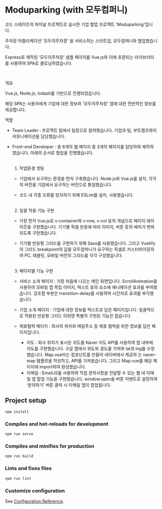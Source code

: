 # Moduparking (with 모두컴퍼니)

코드 스테이츠의 파이널 프로젝트로 실시한 기업 협업 프로젝트 'Moduparking'입니다.

주차장 어플리케이션 '모두의주차장' 을 서비스하는 스타트업, 모두컴퍼니와 협업했습니다.

Express로 제작된 ‘모두의주차장’ 샘플 페이지를 Vue.js와 이에 호환되는 라이브러리를 사용하여 SPA로 클로닝하였습니다.

<br>

개요

Vue.js, Node.js, lodash를 기반으로 진행되었습니다.

해당 SPA는 사용자에게 기업에 대한 정보와 '모두의주차장' 앱에 대한 전반적인 정보를 제공합니다.<br>

역할

- Team Leader : 프로젝트 팀에서 팀장으로 참여했습니다. 기업과 팀, 부트캠프와의 커뮤니케이션을 담당했습니다.
- Front-end Developer : 총 6개의 웹 페이지 중 3개의 페이지를 담당하여 제작하였습니다. 아래의 순서로 협업을 진행했습니다.

   <br>

   1. 작업환경 셋팅

   - 기업에서 요구하는 환경을 먼저 구축했습니다. Node.js와 Vue.js를 설치, 각각의 버전을 기업에서 요구하는 버전으로 통일했습니다.
   
   - 코드 내 각종 오류를 방지하기 위해 ESLint를 설치, 사용했습니다.
   
   <br>

   2. 일괄 적용 기능 구현

   - 가장 먼저 Vue.js로 v-container와 v-row, v-col 등의 개념으로 페이지 레이아웃을 구현했습니다. 
      기기별 픽셀 반응에 따라 이미지, 버튼 등의 배치가 변화되도록 구현했습니다.

   - 기기별 반응형 그리드를 구현하기 위해 Sass를 사용했습니다. 
      그리고 Vuetify의 그리드 breakpoint의 값을 모두컴퍼니가 요구하는 픽셀로 커스터마이징하여 PC, 태블릿, 모바일 버전의 그리드를 각각 구성했습니다.

   <br>

   3. 페이지별 기능 구현

    - 서비스 소개 페이지 : 가장 처음에 나오는 메인 화면입니다. ScrollAnimation을 사용하여 모바일 앱 목업 이미지, 텍스트 등의 요소에 애니메이션 효과를 부여했습니다. 
      강조할 부분은 transition-delay를 사용하여 시간차로 효과를 부각했습니다.

    - 기업 소개 페이지 : 기업에 대한 정보를 텍스트로 담은 페이지입니다. 일괄적으로 적용된 반응형 그리드 이외엔 특별히 구현된 기능은 없습니다.

    - 제휴협력 페이지 : 회사의 위치와 메일주소 등 제휴 협력을 위한 정보를 담은 페이지입니다. 
      - 지도 : 회사 위치가 표시된 지도를 Naver 지도 API를 사용하여 앱 내부에 지도를 구현했습니다. 구글 맵에서 위도와 경도를 가져와 lat과 lng를 수정했습니다. Map.vue라는 컴포넌트를 만들어 네이버에서 제공하               는 naver-map 템플릿을 작성하고, API를 가져왔습니다. 그리고 Map.vue를 해당 페이지에 import하여 완성했습니다. 
      - 이메일 : EmailJS를 사용하여 직접 문의사항을 전달할 수 있는 웹 내 이메일 앱 팝업 기능을 구현했습니다. window.open을 버튼 이벤트로 설정하여 ‘문의하기’ 버튼 클릭 시 이메일 앱이 팝업됩니다.



## Project setup
```
npm install
```

### Compiles and hot-reloads for development
```
npm run serve
```

### Compiles and minifies for production
```
npm run build
```

### Lints and fixes files
```
npm run lint
```

### Customize configuration
See [Configuration Reference](https://cli.vuejs.org/config/).
